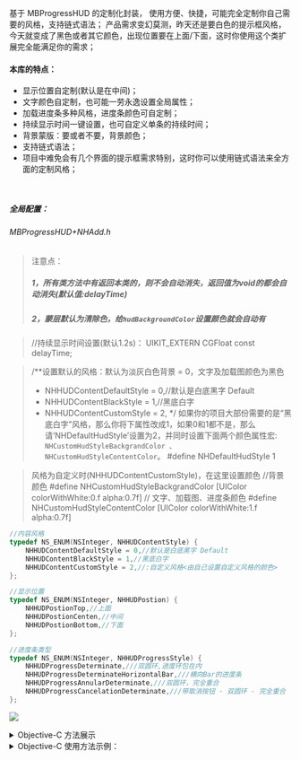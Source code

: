 基于 MBProgressHUD 的定制化封装，
使用方便、快捷，可能完全定制你自己需要的风格，支持链式语法；
产品需求变幻莫测，昨天还是要白色的提示框风格，今天就变成了黑色或者其它颜色，出现位置要在上面/下面，这时你使用这个类扩展完全能满足你的需求；

#### 本库的特点：

* 显示位置自定制(默认是在中间)；
* 文字颜色自定制，也可能一劳永逸设置全局属性；
* 加载进度条多种风格，进度条颜色可自定制；
* 持续显示时间一键设置，也可自定义单条的持续时间；
* 背景蒙版：要或者不要，背景颜色；
* 支持链式语法；
* 项目中难免会有几个界面的提示框需求特别，这时你可以使用链式语法来全方面的定制风格；

<br>

##### 全局配置：
###### MBProgressHUD+NHAdd.h
>注意点：
>##### 1，所有类方法中有返回本类的，则不会自动消失，返回值为void的都会自动消失(默认值:delayTime)
>##### 2，蒙层默认为清除色，给`hudBackgroundColor`设置颜色就会自动有



>//持续显示时间设置(默认1.2s)：
>UIKIT_EXTERN CGFloat const delayTime;



>/**设置默认的风格：默认为淡灰白色背景 = 0，文字及加载图颜色为黑色
>*  NHHUDContentDefaultStyle = 0,//默认是白底黑字 Default
>*  NHHUDContentBlackStyle = 1,//黑底白字
>*  NHHUDContentCustomStyle = 2,
>*/
> 如果你的项目大部份需要的是“黑底白字”风格，那么你将下属性改成1，如果0和1都不是，那么请‘NHDefaultHudStyle’设置为2，并同时设置下面两个颜色属性宏:
`NHCustomHudStyleBackgrandColor 、 NHCustomHudStyleContentColor`。
#define NHDefaultHudStyle  1



>风格为自定义时(NHHUDContentCustomStyle)，在这里设置颜色
 >//背景颜色
>\#define NHCustomHudStyleBackgrandColor  [UIColor colorWithWhite:0.f alpha:0.7f]
>// 文字、加载图、进度条颜色
>\#define NHCustomHudStyleContentColor    [UIColor colorWithWhite:1.f alpha:0.7f]


```objective-c
//内容风格
typedef NS_ENUM(NSInteger, NHHUDContentStyle) {
    NHHUDContentDefaultStyle = 0,//默认是白底黑字 Default
    NHHUDContentBlackStyle = 1,//黑底白字
    NHHUDContentCustomStyle = 2,//:自定义风格<由自己设置自定义风格的颜色>
};

//显示位置
typedef NS_ENUM(NSInteger, NHHUDPostion) {
    NHHUDPostionTop,//上面
    NHHUDPostionCenten,//中间
    NHHUDPostionBottom,//下面
};

//进度条类型
typedef NS_ENUM(NSInteger, NHHUDProgressStyle) {
    NHHUDProgressDeterminate,///双圆环,进度环包在内
    NHHUDProgressDeterminateHorizontalBar,///横向Bar的进度条
    NHHUDProgressAnnularDeterminate,///双圆环，完全重合
    NHHUDProgressCancelationDeterminate,///带取消按钮 - 双圆环 - 完全重合
};
```
![](https://github.com/neghao/NHHUDExtend/blob/master/NHHUDExtend.gif)
<details><summary>Objective-C 方法展示</summary>

```objective-c
/**
 纯加载图
 */
+ (MBProgressHUD *)showOnlyLoadToView:(UIView *)view;

/**
 纯文字
 */
+ (void)showOnlyTextToView:(UIView *)view title:(NSString *)title;

/**
 *  成功提示 - 自动消失，带默认成功图
 *
 *  @param success 要显示的文字
 */
+ (void)showSuccess:(NSString *)success toView:(UIView *)view;

/**
 *  错误提示 - 自动消失, 带默认错误图
 *
 *  @param error 要显示的错误文字
 */
+ (void)showError:(NSString *)error toView:(UIView *)view;

/**
 纯文字+自定位置(上、中、下) - 自动消失
 @param postion 位置：上、中、下
 */
+ (void)showTitleToView:(UIView *)view postion:(NHHUDPostion)postion title:(NSString *)title;

/**
 纯文字+自定背景风格 - 自动消失
 
 @param contentStyle 背景风格：白、黑
 */
+ (void)showTitleToView:(UIView *)view contentStyle:(NHHUDContentStyle)contentStyle title:(NSString *)title;


/**
 纯标题 + 详情 + 自定背景风格 - 自动消失
 
 @param contentStyle 背景风格：白、黑
 */
+ (void)showDetailToView:(UIView *)view contentStyle:(NHHUDContentStyle)contentStyle title:(NSString *)title detail:(NSString *)detail;


/**
 纯文字+自定位置、风格 - 自动消失
 
 @param postion 位置
 @param contentStyle 风格
 */
+ (void)showTitleToView:(UIView *)view
                postion:(NHHUDPostion)postion
           contentStyle:(NHHUDContentStyle)contentStyle
                  title:(NSString *)title;


/**
 文字+加载图
 */
+ (MBProgressHUD *)showLoadToView:(UIView *)view title:(NSString *)title;



/**
 纯文字+自定位置 x秒后自动消失
 
 @param delay 延迟消失时间
 */
+ (void)showTitleToView:(UIView *)view
           contentStyle:(NHHUDContentStyle)contentStyle
                  title:(NSString *)title
             afterDelay:(NSTimeInterval)delay;


/**
 文字 + 进度条
 
 @param progressStyle 进度条风格
 @param progress 当前进度值
 */
+ (MBProgressHUD *)showDownToView:(UIView *)view
                    progressStyle:(NHHUDProgressStyle)progressStyle
                            title:(NSString *)title
                         progress:(NHCurrentHud)progress;


/**
 文字 + 进度条 + 取消按钮
 
 @param progressStyle 进度条风格
 @param progress 当前进度值
 @param cancelTitle 取消按钮名称
 @param cancelation 取消按钮的点击事件
 */
+ (MBProgressHUD *)showCancelationToView:(UIView *)view
                           progressStyle:(NHHUDProgressStyle)progressStyle
                                   title:(NSString *)title
                             cancelTitle:(NSString *)cancelTitle
                                progress:(NHCurrentHud)progress
                             cancelation:(NHCancelation)cancelation;


/**
 文字 + 自定图片
 @param image 图片
 */
+ (void)showCustomView:(UIImage *)image toView:(UIView *)toView title:(NSString *)title;


/**
 文字 + 默认加载图 + 自定朦胧层背景色
 
 @param backgroundColor 自定背景色
 */
+ (MBProgressHUD *)showLoadToView:(UIView *)view backgroundColor:(UIColor *)backgroundColor title:(NSString *)title;


/**
 文字 + 默认加载图 + 自定文字、加载图颜色
 
 @param contentColor 自定文字、加载图颜色
 */
+ (MBProgressHUD *)showLoadToView:(UIView *)view contentColor:(UIColor *)contentColor title:(NSString *)title;
```

</details>

<details><summary>Objective-C 使用方法示例：</summary>

```objective-c
//只有文字，显示位置在下面
[MBProgressHUD showTitleToView:self.view postion:NHHUDPostionBottom title:_listTitle[row]];

//只有文字，显示位置在上面，黑色风格
[MBProgressHUD showTitleToView:self.navigationController.view postion:NHHUDPostionTop contentStyle:NHHUDContentBlackStyle title:_listTitle[row]];

//带取消按钮的下载进度提示
[MBProgressHUD showCancelationToView:self.view progressStyle:NHHUDProgressDeterminate title:_listTitle[row] cancelTitle:@"cancel" progress:^(MBProgressHUD *hud) {
dispatch_async(dispatch_get_global_queue(QOS_CLASS_USER_INITIATED, 0), ^{
                    [self doSomeWorkWithProgress:hud];
            dispatch_async(dispatch_get_main_queue(), ^{
                        [hud hideAnimated:YES];
                    });
                });
            } cancelation:^(MBProgressHUD *hud) {
                [self cancelDown:hud];
            }];
            
//自定义图片
[MBProgressHUD showCustomView:[[UIImage imageNamed:@"Checkmark"] imageWithRenderingMode:UIImageRenderingModeAlwaysTemplate]
                                   toView:self.view
                                    title:@"Done"];
                                    
//自定制NSProgress
NSProgress *progressObject = [NSProgress progressWithTotalUnitCount:100];
[MBProgressHUD  showDeterminateWithNSProgress:progressObject toView:self.view title:_listTitle[16] hudBlock:^(MBProgressHUD *hud) {
                dispatch_async(dispatch_get_global_queue(QOS_CLASS_USER_INITIATED, 0), ^{
                    // Do something useful in the background and update the HUD periodically.
                    [self doSomeWorkWithProgressObject:hud.progressObject];
                    dispatch_async(dispatch_get_main_queue(), ^{
                        [hud hideAnimated:YES];
                    });
                });
            }];
            
//使用链式语法完全定制
[MBProgressHUD createHudToView:self.navigationController.view title:_listTitle[row] configHud:^(MBProgressHUD *hud) {
                hud.title(@"new title");
                hud.contentColor = [UIColor yellowColor];
                hud.titleColor(UIColor.redColor);
                hud.bezelBackgroundColor(UIColor.greenColor);
                hud.hudBackgroundColor([[UIColor blueColor] colorWithAlphaComponent:0.2]);
            }];
            
            
//已经消失的时候
[hud setCompletionBlock:^{
     NSLog(@"消失了...");
}];
```

</details>            

